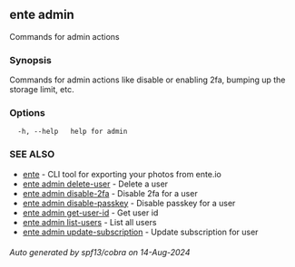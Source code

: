## ente admin

Commands for admin actions

### Synopsis

Commands for admin actions like disable or enabling 2fa, bumping up the storage limit, etc.

### Options

```
  -h, --help   help for admin
```

### SEE ALSO

* [ente](ente.md)	 - CLI tool for exporting your photos from ente.io
* [ente admin delete-user](ente_admin_delete-user.md)	 - Delete  a user
* [ente admin disable-2fa](ente_admin_disable-2fa.md)	 - Disable 2fa for a user
* [ente admin disable-passkey](ente_admin_disable-passkey.md)	 - Disable passkey for a user
* [ente admin get-user-id](ente_admin_get-user-id.md)	 - Get user id
* [ente admin list-users](ente_admin_list-users.md)	 - List all users
* [ente admin update-subscription](ente_admin_update-subscription.md)	 - Update subscription for user

###### Auto generated by spf13/cobra on 14-Aug-2024
